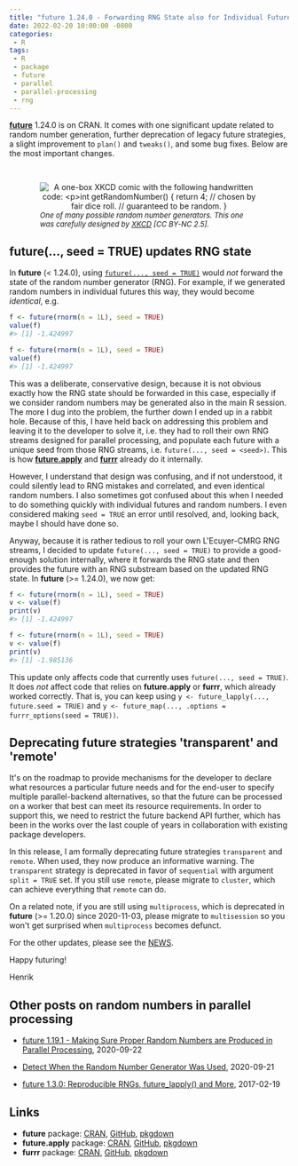 ```yaml
---
title: "future 1.24.0 - Forwarding RNG State also for Individual Futures"
date: 2022-02-20 10:00:00 -0800
categories:
 - R
tags:
 - R
 - package
 - future
 - parallel
 - parallel-processing
 - rng
---
```


**[future]** 1.24.0 is on CRAN.  It comes with one significant update related to random number generation, further deprecation of legacy future strategies, a slight improvement to `plan()` and `tweaks()`, and some bug fixes.  Below are the most important changes.

<figure style="padding: 2ex; float: right;"/>
<center>
  <img src="/post/xkcd_221-random_number.png" alt="A one-box XKCD comic with the following handwritten code:
  
  int getRandomNumber()
  {
    return 4;  // chosen by fair dice roll.
               // guaranteed to be random.
  }
  "/>
 </center>
 <figcaption style="font-size: small; font-style: italic;">One of many possible random number generators. This one was carefully designed by <a href="https://xkcd.com/221/">XKCD</a> [CC BY-NC 2.5].
 </figcaption>
</figure>



## future(..., seed = TRUE) updates RNG state

In **future** (< 1.24.0), using [`future(..., seed = TRUE)`] would _not_ forward the state of the random number generator (RNG).  For example, if we generated random numbers in individual futures this way, they would become _identical_, e.g.

```r
f <- future(rnorm(n = 1L), seed = TRUE)
value(f)
#> [1] -1.424997

f <- future(rnorm(n = 1L), seed = TRUE)
value(f)
#> [1] -1.424997
```

This was a deliberate, conservative design, because it is not obvious exactly how the RNG state should be forwarded in this case, especially if we consider random numbers may be generated also in the main R session.
The more I dug into the problem, the further down I ended up in a rabbit hole.  Because of this, I have held back on addressing this problem and leaving it to the developer to solve it, i.e. they had to roll their own RNG streams designed for parallel processing, and populate each future with a unique seed from those RNG streams, i.e. `future(..., seed = <seed>)`. This is how **[future.apply]** and **[furrr]** already do it internally.

However, I understand that design was confusing, and if not understood, it could silently lead to RNG mistakes and correlated, and even identical random numbers.  I also sometimes got confused about this when I needed to do something quickly with individual futures and random numbers.  I even considered making `seed = TRUE` an error until resolved, and, looking back, maybe I should have done so.

Anyway, because it is rather tedious to roll your own  L'Ecuyer-CMRG RNG streams, I decided to update `future(..., seed = TRUE)` to provide a good-enough solution internally, where it forwards the RNG state and then provides the future with an RNG substream based on the updated RNG state.  In **future** (>= 1.24.0), we now get:

```r
f <- future(rnorm(n = 1L), seed = TRUE)
v <- value(f)
print(v)
#> [1] -1.424997

f <- future(rnorm(n = 1L), seed = TRUE)
v <- value(f)
print(v)
#> [1] -1.985136
```

This update only affects code that currently uses `future(..., seed = TRUE)`.  It does _not_ affect code that relies on **future.apply** or **furrr**, which already worked correctly. That is, you can keep using `y <- future_lapply(..., future.seed = TRUE)` and `y <- future_map(..., .options = furrr_options(seed = TRUE))`.


## Deprecating future strategies 'transparent' and 'remote'

It's on the roadmap to provide mechanisms for the developer to declare what resources a particular future needs and for the end-user to specify multiple parallel-backend alternatives, so that the future can be processed on a worker that best can meet its resource requirements.  In order to support this, we need to restrict the future backend API further, which has been in the works over the last couple of years in collaboration with existing package developers.

In this release, I am formally deprecating future strategies `transparent` and `remote`.  When used, they now produce an informative warning. The `transparent` strategy is deprecated in favor of `sequential` with argument `split = TRUE` set. If you still use `remote`, please migrate to `cluster`, which can achieve everything that `remote` can do.

On a related note, if you are still using `multiprocess`, which is deprecated in **future** (>= 1.20.0) since 2020-11-03, please migrate to `multisession` so you won't get surprised when `multiprocess` becomes defunct.


For the other updates, please see the [NEWS](https://future.futureverse.org/news/index.html).


Happy futuring!

Henrik


## Other posts on random numbers in parallel processing

* [future 1.19.1 - Making Sure Proper Random Numbers are Produced in Parallel Processing](/2020/09/22/push-for-statistical-sound-rng/), 2020-09-22

* [Detect When the Random Number Generator Was Used](/2020/09/21/detect-when-the-random-number-generator-was-used/), 2020-09-21

* [future 1.3.0: Reproducible RNGs, future_lapply() and More](/2017/02/19/future-rng/), 2017-02-19


## Links

* **future** package: [CRAN](https://cran.r-project.org/package=future), [GitHub](https://github.com/HenrikBengtsson/future), [pkgdown](https://future.futureverse.org)
* **future.apply** package: [CRAN](https://cran.r-project.org/package=future.apply), [GitHub](https://github.com/HenrikBengtsson/future.apply), [pkgdown](https://future.apply.futureverse.org)
* **furrr** package: [CRAN](https://cran.r-project.org/package=furrr), [GitHub](https://github.com/HenrikBengtsson/furrr), [pkgdown](https://furrr.futureverse.org)


[future]: https://future.futureverse.org
[future.apply]: https://future.apply.futureverse.org
[furrr]: https://furrr.futureverse.org
[`future()`]: https://future.futureverse.org/reference/future.html
[`future(..., seed = TRUE)`]: https://future.futureverse.org/reference/future.html

[Future Discussions]: https://github.com/HenrikBengtsson/future/discussions
